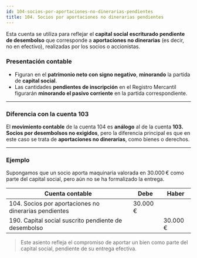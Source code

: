 ```yaml
---
id: 104-socios-por-aportaciones-no-dinerarias-pendientes
title: 104. Socios por aportaciones no dinerarias pendientes
---
```



Esta cuenta se utiliza para reflejar el **capital social escriturado pendiente de desembolso** que corresponde a **aportaciones no dinerarias** (es decir, no en efectivo), realizadas por los socios o accionistas.

### Presentación contable

- Figuran en el **patrimonio neto con signo negativo**, **minorando** la partida de **capital social**.
- Las cantidades **pendientes de inscripción** en el Registro Mercantil figurarán **minorando el pasivo corriente** en la partida correspondiente.

---

### Diferencia con la cuenta 103

El **movimiento contable** de la cuenta 104 es **análogo** al de la cuenta **103. Socios por desembolsos no exigidos**, pero la diferencia principal es que en este caso se trata de **aportaciones no dinerarias**, como bienes o derechos.

---

### Ejemplo

Supongamos que un socio aporta maquinaria valorada en 30.000 € como parte del capital social, pero aún no se ha formalizado la entrega.

| Cuenta contable                                 | Debe     | Haber    |
|-------------------------------------------------|----------|----------|
| 104. Socios por aportaciones no dinerarias pendientes | 30.000 € |          |
| 190. Capital social suscrito pendiente de desembolso |          | 30.000 € |

> Este asiento refleja el compromiso de aportar un bien como parte del capital social, pendiente de su entrega efectiva.


